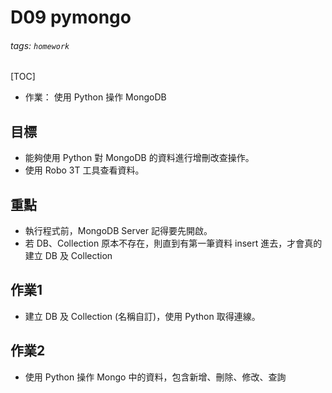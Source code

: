 # D09 pymongo
###### tags: `homework`
[TOC]
- 作業： 使用 Python 操作 MongoDB
## 目標
- 能夠使用 Python 對 MongoDB 的資料進行增刪改查操作。
- 使用 Robo 3T 工具查看資料。
## 重點
- 執行程式前，MongoDB Server 記得要先開啟。
- 若 DB、Collection 原本不存在，則直到有第一筆資料 insert 進去，才會真的建立 DB 及 Collection
## 作業1
- 建立 DB 及 Collection (名稱自訂)，使用 Python 取得連線。
## 作業2
- 使用 Python 操作 Mongo 中的資料，包含新增、刪除、修改、查詢